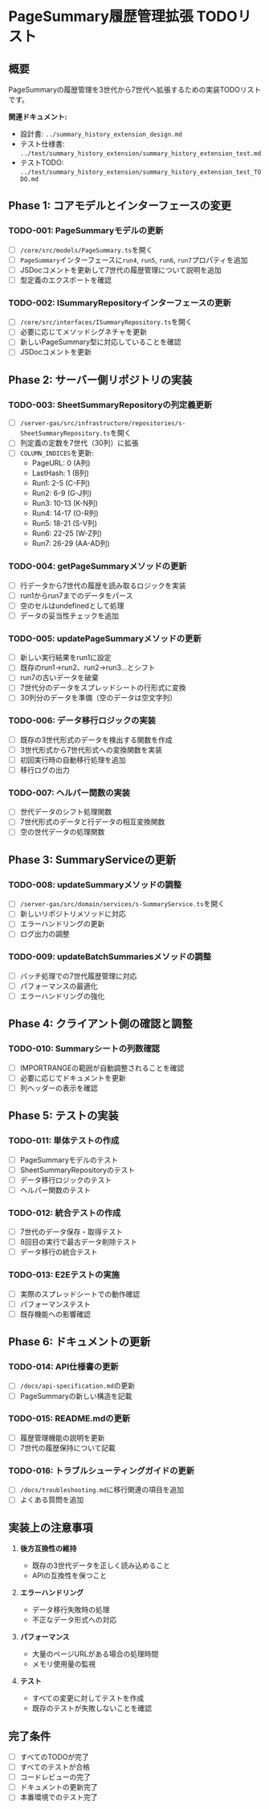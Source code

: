 # PageSummary履歴管理拡張 TODOリスト

## 概要
PageSummaryの履歴管理を3世代から7世代へ拡張するための実装TODOリストです。

**関連ドキュメント:**
- 設計書: `../summary_history_extension_design.md`
- テスト仕様書: `../test/summary_history_extension/summary_history_extension_test.md`
- テストTODO: `../test/summary_history_extension/summary_history_extension_test_TODO.md`

## Phase 1: コアモデルとインターフェースの変更

### TODO-001: PageSummaryモデルの更新
- [ ] `/core/src/models/PageSummary.ts`を開く
- [ ] `PageSummary`インターフェースに`run4`, `run5`, `run6`, `run7`プロパティを追加
- [ ] JSDocコメントを更新して7世代の履歴管理について説明を追加
- [ ] 型定義のエクスポートを確認

### TODO-002: ISummaryRepositoryインターフェースの更新
- [ ] `/core/src/interfaces/ISummaryRepository.ts`を開く
- [ ] 必要に応じてメソッドシグネチャを更新
- [ ] 新しいPageSummary型に対応していることを確認
- [ ] JSDocコメントを更新

## Phase 2: サーバー側リポジトリの実装

### TODO-003: SheetSummaryRepositoryの列定義更新
- [ ] `/server-gas/src/infrastructure/repositories/s-SheetSummaryRepository.ts`を開く
- [ ] 列定義の定数を7世代（30列）に拡張
- [ ] `COLUMN_INDICES`を更新:
  - PageURL: 0 (A列)
  - LastHash: 1 (B列)
  - Run1: 2-5 (C-F列)
  - Run2: 6-9 (G-J列)
  - Run3: 10-13 (K-N列)
  - Run4: 14-17 (O-R列)
  - Run5: 18-21 (S-V列)
  - Run6: 22-25 (W-Z列)
  - Run7: 26-29 (AA-AD列)

### TODO-004: getPageSummaryメソッドの更新
- [ ] 行データから7世代の履歴を読み取るロジックを実装
- [ ] run1からrun7までのデータをパース
- [ ] 空のセルはundefinedとして処理
- [ ] データの妥当性チェックを追加

### TODO-005: updatePageSummaryメソッドの更新
- [ ] 新しい実行結果をrun1に設定
- [ ] 既存のrun1→run2、run2→run3...とシフト
- [ ] run7の古いデータを破棄
- [ ] 7世代分のデータをスプレッドシートの行形式に変換
- [ ] 30列分のデータを準備（空のデータは空文字列）

### TODO-006: データ移行ロジックの実装
- [ ] 既存の3世代形式のデータを検出する関数を作成
- [ ] 3世代形式から7世代形式への変換関数を実装
- [ ] 初回実行時の自動移行処理を追加
- [ ] 移行ログの出力

### TODO-007: ヘルパー関数の実装
- [ ] 世代データのシフト処理関数
- [ ] 7世代形式のデータと行データの相互変換関数
- [ ] 空の世代データの処理関数

## Phase 3: SummaryServiceの更新

### TODO-008: updateSummaryメソッドの調整
- [ ] `/server-gas/src/domain/services/s-SummaryService.ts`を開く
- [ ] 新しいリポジトリメソッドに対応
- [ ] エラーハンドリングの更新
- [ ] ログ出力の調整

### TODO-009: updateBatchSummariesメソッドの調整
- [ ] バッチ処理での7世代履歴管理に対応
- [ ] パフォーマンスの最適化
- [ ] エラーハンドリングの強化

## Phase 4: クライアント側の確認と調整

### TODO-010: Summaryシートの列数確認
- [ ] IMPORTRANGEの範囲が自動調整されることを確認
- [ ] 必要に応じてドキュメントを更新
- [ ] 列ヘッダーの表示を確認

## Phase 5: テストの実装

### TODO-011: 単体テストの作成
- [ ] PageSummaryモデルのテスト
- [ ] SheetSummaryRepositoryのテスト
- [ ] データ移行ロジックのテスト
- [ ] ヘルパー関数のテスト

### TODO-012: 統合テストの作成
- [ ] 7世代のデータ保存・取得テスト
- [ ] 8回目の実行で最古データ削除テスト
- [ ] データ移行の統合テスト

### TODO-013: E2Eテストの実施
- [ ] 実際のスプレッドシートでの動作確認
- [ ] パフォーマンステスト
- [ ] 既存機能への影響確認

## Phase 6: ドキュメントの更新

### TODO-014: API仕様書の更新
- [ ] `/docs/api-specification.md`の更新
- [ ] PageSummaryの新しい構造を記載

### TODO-015: README.mdの更新
- [ ] 履歴管理機能の説明を更新
- [ ] 7世代の履歴保持について記載

### TODO-016: トラブルシューティングガイドの更新
- [ ] `/docs/troubleshooting.md`に移行関連の項目を追加
- [ ] よくある質問を追加

## 実装上の注意事項

1. **後方互換性の維持**
   - 既存の3世代データを正しく読み込めること
   - APIの互換性を保つこと

2. **エラーハンドリング**
   - データ移行失敗時の処理
   - 不正なデータ形式への対応

3. **パフォーマンス**
   - 大量のページURLがある場合の処理時間
   - メモリ使用量の監視

4. **テスト**
   - すべての変更に対してテストを作成
   - 既存のテストが失敗しないことを確認

## 完了条件

- [ ] すべてのTODOが完了
- [ ] すべてのテストが合格
- [ ] コードレビューの完了
- [ ] ドキュメントの更新完了
- [ ] 本番環境でのテスト完了